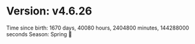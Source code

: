 # Version: v4.6.26
Time since birth: 1670 days, 40080 hours, 2404800 minutes, 144288000 seconds
Season: Spring 🌸
